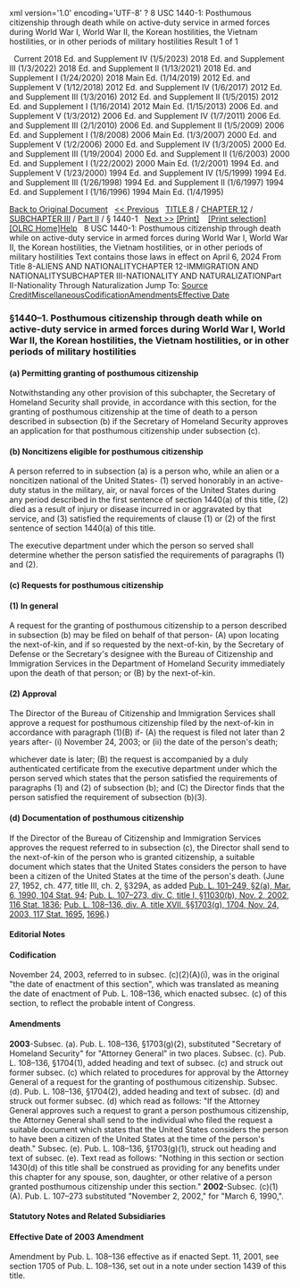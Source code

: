xml version='1.0' encoding='UTF-8' ?
8 USC 1440-1: Posthumous citizenship through death while on active-duty service in armed forces during World War I, World War II, the Korean hostilities, the Vietnam hostilities, or in other periods of military hostilities
 Result 1 of 1
 
  
  Current
2018 Ed. and Supplement IV (1/5/2023)
2018 Ed. and Supplement III (1/3/2022)
2018 Ed. and Supplement II (1/13/2021)
2018 Ed. and Supplement I (1/24/2020)
2018 Main Ed. (1/14/2019)
2012 Ed. and Supplement V (1/12/2018)
2012 Ed. and Supplement IV (1/6/2017)
2012 Ed. and Supplement III (1/3/2016)
2012 Ed. and Supplement II (1/5/2015)
2012 Ed. and Supplement I (1/16/2014)
2012 Main Ed. (1/15/2013)
2006 Ed. and Supplement V (1/3/2012)
2006 Ed. and Supplement IV (1/7/2011)
2006 Ed. and Supplement III (2/1/2010)
2006 Ed. and Supplement II (1/5/2009)
2006 Ed. and Supplement I (1/8/2008)
2006 Main Ed. (1/3/2007)
2000 Ed. and Supplement V (1/2/2006)
2000 Ed. and Supplement IV (1/3/2005)
2000 Ed. and Supplement III (1/19/2004)
2000 Ed. and Supplement II (1/6/2003)
2000 Ed. and Supplement I (1/22/2002)
2000 Main Ed. (1/2/2001)
1994 Ed. and Supplement V (1/23/2000)
1994 Ed. and Supplement IV (1/5/1999)
1994 Ed. and Supplement III (1/26/1998)
1994 Ed. and Supplement II (1/6/1997)
1994 Ed. and Supplement I (1/16/1996)
1994 Main Ed. (1/4/1995)
  
 
  
[Back to Original Document](/view.xhtml;jsessionid=742743F5FC705509855AC47D6FBBC1B2)
 
[<< Previous](#)
  
 [TITLE 8](/view.xhtml;jsessionid=742743F5FC705509855AC47D6FBBC1B2?req=granuleid%3AUSC-prelim-title8&saved=%7CZ3JhbnVsZWlkOlVTQy1wcmVsaW0tdGl0bGU4LXNlY3Rpb24xNDQwLTE%3D%7C%7C%7C0%7Cfalse%7Cprelim&edition=prelim) / [CHAPTER 12](/view.xhtml;jsessionid=742743F5FC705509855AC47D6FBBC1B2?req=granuleid%3AUSC-prelim-title8-chapter12&saved=%7CZ3JhbnVsZWlkOlVTQy1wcmVsaW0tdGl0bGU4LXNlY3Rpb24xNDQwLTE%3D%7C%7C%7C0%7Cfalse%7Cprelim&edition=prelim) / [SUBCHAPTER III](/view.xhtml;jsessionid=742743F5FC705509855AC47D6FBBC1B2?req=granuleid%3AUSC-prelim-title8-chapter12-subchapter3&saved=%7CZ3JhbnVsZWlkOlVTQy1wcmVsaW0tdGl0bGU4LXNlY3Rpb24xNDQwLTE%3D%7C%7C%7C0%7Cfalse%7Cprelim&edition=prelim) / [Part II](/view.xhtml;jsessionid=742743F5FC705509855AC47D6FBBC1B2?req=granuleid%3AUSC-prelim-title8-chapter12-subchapter3-part2&saved=%7CZ3JhbnVsZWlkOlVTQy1wcmVsaW0tdGl0bGU4LXNlY3Rpb24xNDQwLTE%3D%7C%7C%7C0%7Cfalse%7Cprelim&edition=prelim) / § 1440-1
  
 [Next >>](#)
[[Print]](#)
   
 [[Print selection]](#)
[[OLRC Home]](/browse.xhtml;jsessionid=742743F5FC705509855AC47D6FBBC1B2)[Help](/navHelp.xhtml;jsessionid=742743F5FC705509855AC47D6FBBC1B2)
 
8 USC 1440-1: Posthumous citizenship through death while on active-duty service in armed forces during World War I, World War II, the Korean hostilities, the Vietnam hostilities, or in other periods of military hostilities
Text contains those laws in effect on April 6, 2024
From Title 8-ALIENS AND NATIONALITYCHAPTER 12-IMMIGRATION AND NATIONALITYSUBCHAPTER III-NATIONALITY AND NATURALIZATIONPart II-Nationality Through Naturalization
Jump To: [Source Credit](#sourcecredit)[Miscellaneous](#miscellaneous-note)[Codification](#codification-note)[Amendments](#amendment-note)[Effective Date](#effectivedate-amendment-note)
### §1440–1. Posthumous citizenship through death while on active-duty service in armed forces during World War I, World War II, the Korean hostilities, the Vietnam hostilities, or in other periods of military hostilities
#### (a) Permitting granting of posthumous citizenship
Notwithstanding any other provision of this subchapter, the Secretary of Homeland Security shall provide, in accordance with this section, for the granting of posthumous citizenship at the time of death to a person described in subsection (b) if the Secretary of Homeland Security approves an application for that posthumous citizenship under subsection (c).
#### (b) Noncitizens eligible for posthumous citizenship
A person referred to in subsection (a) is a person who, while an alien or a noncitizen national of the United States-
(1) served honorably in an active-duty status in the military, air, or naval forces of the United States during any period described in the first sentence of section 1440(a) of this title,
(2) died as a result of injury or disease incurred in or aggravated by that service, and
(3) satisfied the requirements of clause (1) or (2) of the first sentence of section 1440(a) of this title.
  
The executive department under which the person so served shall determine whether the person satisfied the requirements of paragraphs (1) and (2).
#### (c) Requests for posthumous citizenship
#### (1) In general
A request for the granting of posthumous citizenship to a person described in subsection (b) may be filed on behalf of that person-
(A) upon locating the next-of-kin, and if so requested by the next-of-kin, by the Secretary of Defense or the Secretary's designee with the Bureau of Citizenship and Immigration Services in the Department of Homeland Security immediately upon the death of that person; or
(B) by the next-of-kin.
#### (2) Approval
The Director of the Bureau of Citizenship and Immigration Services shall approve a request for posthumous citizenship filed by the next-of-kin in accordance with paragraph (1)(B) if-
(A) the request is filed not later than 2 years after-
(i) November 24, 2003; or
(ii) the date of the person's death;
  
whichever date is later;
(B) the request is accompanied by a duly authenticated certificate from the executive department under which the person served which states that the person satisfied the requirements of paragraphs (1) and (2) of subsection (b); and
(C) the Director finds that the person satisfied the requirement of subsection (b)(3).
#### (d) Documentation of posthumous citizenship
If the Director of the Bureau of Citizenship and Immigration Services approves the request referred to in subsection (c), the Director shall send to the next-of-kin of the person who is granted citizenship, a suitable document which states that the United States considers the person to have been a citizen of the United States at the time of the person's death.
(June 27, 1952, ch. 477, title III, ch. 2, §329A, as added [Pub. L. 101–249, §2(a), Mar. 6, 1990, 104 Stat. 94](/statviewer.htm?volume=104&page=94); [Pub. L. 107–273, div. C, title I, §11030(b), Nov. 2, 2002, 116 Stat. 1836](/statviewer.htm?volume=116&page=1836); [Pub. L. 108–136, div. A, title XVII, §§1703(g), 1704, Nov. 24, 2003, 117 Stat. 1695](/statviewer.htm?volume=117&page=1695), [1696](/statviewer.htm?volume=117&page=1696).)
  
#### **Editorial Notes**
#### Codification
November 24, 2003, referred to in subsec. (c)(2)(A)(i), was in the original "the date of enactment of this section", which was translated as meaning the date of enactment of Pub. L. 108–136, which enacted subsec. (c) of this section, to reflect the probable intent of Congress.
#### Amendments
**2003**-Subsec. (a). Pub. L. 108–136, §1703(g)(2), substituted "Secretary of Homeland Security" for "Attorney General" in two places.
Subsec. (c). Pub. L. 108–136, §1704(1), added heading and text of subsec. (c) and struck out former subsec. (c) which related to procedures for approval by the Attorney General of a request for the granting of posthumous citizenship.
Subsec. (d). Pub. L. 108–136, §1704(2), added heading and text of subsec. (d) and struck out former subsec. (d) which read as follows: "If the Attorney General approves such a request to grant a person posthumous citizenship, the Attorney General shall send to the individual who filed the request a suitable document which states that the United States considers the person to have been a citizen of the United States at the time of the person's death."
Subsec. (e). Pub. L. 108–136, §1703(g)(1), struck out heading and text of subsec. (e). Text read as follows: "Nothing in this section or section 1430(d) of this title shall be construed as providing for any benefits under this chapter for any spouse, son, daughter, or other relative of a person granted posthumous citizenship under this section."
**2002**-Subsec. (c)(1)(A). Pub. L. 107–273 substituted "November 2, 2002," for "March 6, 1990,".
  
#### **Statutory Notes and Related Subsidiaries**
#### Effective Date of 2003 Amendment
Amendment by Pub. L. 108–136 effective as if enacted Sept. 11, 2001, see section 1705 of Pub. L. 108–136, set out in a note under section 1439 of this title.
